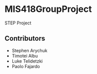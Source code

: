 # MIS418GroupProject
STEP Project

## Contributors
* Stephen Arychuk
* Timotei Albu
* Luke Telidetzki
* Paolo Fajardo
